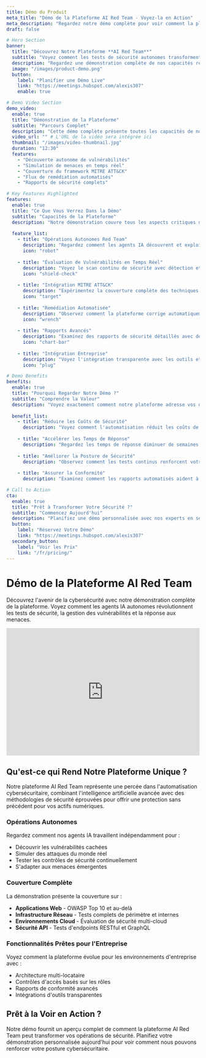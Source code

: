 ```yaml
---
title: Démo du Produit
meta_title: "Démo de la Plateforme AI Red Team - Voyez-la en Action"
meta_description: "Regardez notre démo complète pour voir comment la plateforme autonome AI Red Team identifie les vulnérabilités, effectue des tests de sécurité et automatise les processus de remédiation."
draft: false

# Hero Section
banner:
  title: "Découvrez Notre Plateforme **AI Red Team**"
  subtitle: "Voyez comment les tests de sécurité autonomes transforment votre posture cybersécuritaire"
  description: "Regardez une démonstration complète de nos capacités red team alimentées par l'IA, de la découverte de vulnérabilités à la remédiation automatisée."
  image: "/images/product-demo.png"
  button:
    label: "Planifier une Démo Live"
    link: "https://meetings.hubspot.com/alexis307"
    enable: true

# Demo Video Section
demo_video:
  enable: true
  title: "Démonstration de la Plateforme"
  subtitle: "Parcours Complet"
  description: "Cette démo complète présente toutes les capacités de notre plateforme AI Red Team, incluant le scan de vulnérabilités en temps réel, l'intégration du framework MITRE ATT&CK et les réponses de sécurité automatisées."
  video_url: "" # L'URL de la vidéo sera intégrée ici
  thumbnail: "/images/video-thumbnail.jpg"
  duration: "12:30"
  features:
    - "Découverte autonome de vulnérabilités"
    - "Simulation de menaces en temps réel"
    - "Couverture du framework MITRE ATT&CK"
    - "Flux de remédiation automatisés"
    - "Rapports de sécurité complets"

# Key Features Highlighted
features:
  enable: true
  title: "Ce Que Vous Verrez Dans la Démo"
  subtitle: "Capacités de la Plateforme"
  description: "Notre démonstration couvre tous les aspects critiques des tests et de l'automatisation de cybersécurité moderne."
  
  feature_list:
    - title: "Opérations Autonomes Red Team"
      description: "Regardez comment les agents IA découvrent et exploitent automatiquement les vulnérabilités dans votre infrastructure."
      icon: "robot"
      
    - title: "Évaluation de Vulnérabilités en Temps Réel"
      description: "Voyez le scan continu de sécurité avec détection et classification instantanées des menaces."
      icon: "shield-check"
      
    - title: "Intégration MITRE ATT&CK"
      description: "Expérimentez la couverture complète des techniques d'attaque et stratégies défensives."
      icon: "target"
      
    - title: "Remédiation Automatisée"
      description: "Observez comment la plateforme corrige automatiquement les vulnérabilités et renforce les défenses."
      icon: "wrench"
      
    - title: "Rapports Avancés"
      description: "Examinez des rapports de sécurité détaillés avec des insights actionnables et des métriques de conformité."
      icon: "chart-bar"
      
    - title: "Intégration Entreprise"
      description: "Voyez l'intégration transparente avec les outils et flux de travail de sécurité existants."
      icon: "plug"

# Demo Benefits
benefits:
  enable: true
  title: "Pourquoi Regarder Notre Démo ?"
  subtitle: "Comprendre la Valeur"
  description: "Voyez exactement comment notre plateforme adresse vos défis de sécurité et accélère vos opérations cybersécuritaires."
  
  benefit_list:
    - title: "Réduire les Coûts de Sécurité"
      description: "Voyez comment l'automatisation réduit les coûts de tests manuels jusqu'à 80% tout en améliorant la couverture."
      
    - title: "Accélérer les Temps de Réponse"
      description: "Regardez les temps de réponse diminuer de semaines à heures avec la remédiation automatisée."
      
    - title: "Améliorer la Posture de Sécurité"
      description: "Observez comment les tests continus renforcent votre framework de sécurité global."
      
    - title: "Assurer la Conformité"
      description: "Examinez comment les rapports automatisés aident à maintenir la conformité réglementaire sans effort."

# Call to Action
cta:
  enable: true
  title: "Prêt à Transformer Votre Sécurité ?"
  subtitle: "Commencez Aujourd'hui"
  description: "Planifiez une démo personnalisée avec nos experts en sécurité pour voir comment la plateforme AI Red Team peut protéger votre organisation."
  button:
    label: "Réservez Votre Démo"
    link: "https://meetings.hubspot.com/alexis307"
  secondary_button:
    label: "Voir les Prix"
    link: "/fr/pricing/"
---
```


# Démo de la Plateforme AI Red Team

Découvrez l'avenir de la cybersécurité avec notre démonstration complète de la plateforme. Voyez comment les agents IA autonomes révolutionnent les tests de sécurité, la gestion des vulnérabilités et la réponse aux menaces.

<div class="demo-embed supademo-container">
  <div style="position: relative; box-sizing: content-box; max-height: 80vh; max-height: 80svh; width: 100%; aspect-ratio: 2; padding: 40px 0;">
    <iframe
      src="https://app.supademo.com/embed/cmejoymuu0e7p5gz32dcatf9l?embed_v=2&utm_source=embed"
      loading="lazy"
      title="Nubesti Demo"
      allow="clipboard-write; fullscreen"
      frameborder="0"
      allowfullscreen
      style="position: absolute; top: 0; left: 0; width: 100%; height: 100%;"
    ></iframe>
  </div>
</div>


## Qu'est-ce qui Rend Notre Plateforme Unique ?

Notre plateforme AI Red Team représente une percée dans l'automatisation cybersécuritaire, combinant l'intelligence artificielle avancée avec des méthodologies de sécurité éprouvées pour offrir une protection sans précédent pour vos actifs numériques.

### Opérations Autonomes
Regardez comment nos agents IA travaillent indépendamment pour :
- Découvrir les vulnérabilités cachées
- Simuler des attaques du monde réel
- Tester les contrôles de sécurité continuellement
- S'adapter aux menaces émergentes

### Couverture Complète
La démonstration présente la couverture sur :
- **Applications Web** - OWASP Top 10 et au-delà
- **Infrastructure Réseau** - Tests complets de périmètre et internes
- **Environnements Cloud** - Évaluation de sécurité multi-cloud
- **Sécurité API** - Tests d'endpoints RESTful et GraphQL

### Fonctionnalités Prêtes pour l'Entreprise
Voyez comment la plateforme évolue pour les environnements d'entreprise avec :
- Architecture multi-locataire
- Contrôles d'accès basés sur les rôles
- Rapports de conformité avancés
- Intégrations d'outils transparentes

## Prêt à la Voir en Action ?

Notre démo fournit un aperçu complet de comment la plateforme AI Red Team peut transformer vos opérations de sécurité. Planifiez votre démonstration personnalisée aujourd'hui pour voir comment nous pouvons renforcer votre posture cybersécuritaire.
